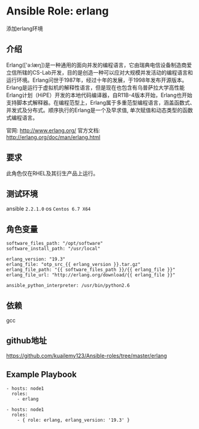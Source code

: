 # Ansible Role: erlang

添加erlang环境

## 介绍

Erlang(['ə:læŋ])是一种通用的面向并发的编程语言，它由瑞典电信设备制造商爱立信所辖的CS-Lab开发，目的是创造一种可以应对大规模并发活动的编程语言和运行环境。Erlang问世于1987年，经过十年的发展，于1998年发布开源版本。Erlang是运行于虚拟机的解释性语言，但是现在也包含有乌普萨拉大学高性能Erlang计划（HiPE）开发的本地代码编译器，自R11B-4版本开始，Erlang也开始支持脚本式解释器。在编程范型上，Erlang属于多重范型编程语言，涵盖函数式、并发式及分布式。顺序执行的Erlang是一个及早求值, 单次赋值和动态类型的函数式编程语言。

官网: http://www.erlang.org/
官方文档: http://erlang.org/doc/man/erlang.html

## 要求

此角色仅在RHEL及其衍生产品上运行。

## 测试环境

ansible `2.2.1.0`
os `Centos 6.7 X64`

## 角色变量
	software_files_path: "/opt/software"
	software_install_path: "/usr/local"

	erlang_version: "19.3"
	erlang_file: "otp_src_{{ erlang_version }}.tar.gz"
	erlang_file_path: "{{ software_files_path }}/{{ erlang_file }}"
	erlang_file_url: "http://erlang.org/download/{{ erlang_file }}"

	ansible_python_interpreter: /usr/bin/python2.6

## 依赖

gcc

## github地址
https://github.com/kuailemy123/Ansible-roles/tree/master/erlang

## Example Playbook

    - hosts: node1
      roles:
        - erlang
	
	- hosts: node1
      roles:
        - { role: erlang, erlang_version: '19.3' }